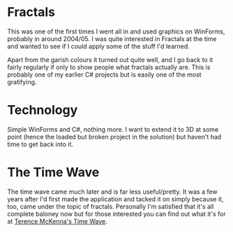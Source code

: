 # Fractals
This was one of the first times I went all in and used graphics on WinForms,
probably in around 2004/05. I was quite interested in Fractals at the time and
wanted to see if I could apply some of the stuff I'd learned.

Apart from the garish colours it turned out quite well, and I go back to it
fairly regularly if only to show people what fractals actually are. This is
probably one of my earlier C# projects but is easily one of the most gratifying.

# Technology
Simple WinForms and C#, nothing more. I want to extend it to 3D at some point
(hence the loaded but broken project in the solution) but haven't had time to
get back into it.

# The Time Wave
The time wave came much later and is far less useful/pretty. It was a few
years after I'd first made the application and tacked it on simply because
it, too, came under the topic of fractals. Personally I'm satisfied that it's
all complete baloney now but for those interested you can find out what it's
for at [Terence McKenna's Time Wave](http://www.viewzone2.com/timewavex.html).
